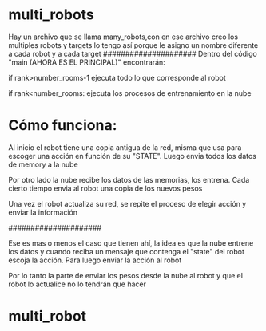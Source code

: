 # multi_robots
Hay un archivo que se llama many_robots,con en ese archivo creo los multiples robots y targets
lo tengo así porque le asigno un nombre diferente a cada robot y a cada target
#####################
Dentro del código "main (AHORA ES EL PRINCIPAL)" encontrarán:

if rank>number_rooms-1  ejecuta todo lo que corresponde al robot

if rank<number_rooms: ejecuta los procesos de entrenamiento en la nube

# Cómo funciona:

Al inicio el robot tiene una copia antigua de la red, misma que usa para escoger
una acción en función de su "STATE". Luego envia todos los datos de memory a la nube

Por otro lado la nube recibe los datos de las memorias, los entrena.
Cada cierto tiempo envia al robot una copia de los nuevos pesos

Una vez el robot actualiza su red, se repite el proceso de elegir acción y enviar la información

#####################

Ese es mas o menos el caso que tienen ahí, la idea es que la nube entrene los datos
y cuando reciba un mensaje que contenga el "state" del robot escoja la acción. Para luego enviar la acción  al robot

Por lo tanto la parte de enviar los pesos desde la nube al robot y que el robot lo actualice no lo tendrán que hacer
# multi_robot
